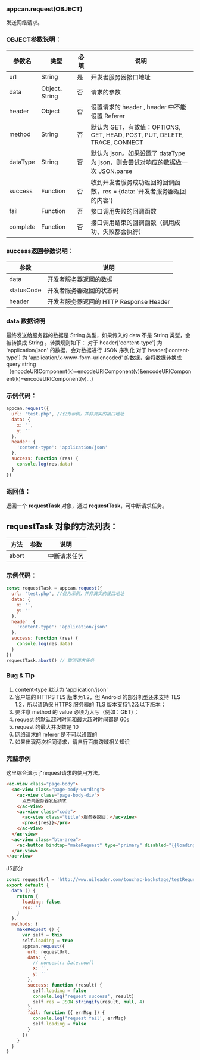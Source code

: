 ### appcan.request(OBJECT)

发送网络请求。

### OBJECT参数说明：

|参数名	|类型	|必填	|说明|
|---|----|----|---|
|url|	String|	是|	开发者服务器接口地址|
|data	|Object、String	|否|	请求的参数|
|header	|Object	|否	|设置请求的 header , header 中不能设置 Referer|
|method	|String	|否	|默认为 GET，有效值：OPTIONS, GET, HEAD, POST, PUT, DELETE, TRACE, CONNECT|
|dataType|	String|	否|	默认为 json。如果设置了 dataType 为 json，则会尝试对响应的数据做一次 JSON.parse|
|success	|Function|	否|	收到开发者服务成功返回的回调函数，res = {data: '开发者服务器返回的内容'}|
|fail	|Function|	否	|接口调用失败的回调函数|
|complete|	Function	|否|	接口调用结束的回调函数（调用成功、失败都会执行）|

### success返回参数说明：

|参数	|说明|
|---|---|
|data|	开发者服务器返回的数据|
|statusCode|	开发者服务器返回的状态码|
|header	|开发者服务器返回的 HTTP Response Header|


### data 数据说明

最终发送给服务器的数据是 String 类型，如果传入的 data 不是 String 类型，会被转换成 String 。转换规则如下：
对于 header['content-type'] 为 'application/json' 的数据，会对数据进行 JSON 序列化
对于 header['content-type'] 为 'application/x-www-form-urlencoded' 的数据，会将数据转换成 query string （encodeURIComponent(k)=encodeURIComponent(v)&encodeURIComponent(k)=encodeURIComponent(v)...）

### 示例代码：

```javascript
appcan.request({
  url: 'test.php', //仅为示例，并非真实的接口地址
  data: {
    x: '',
    y: ''
  },
  header: {
    'content-type': 'application/json'
  },
  success: function (res) {
    console.log(res.data)
  }
})
```

### 返回值：

返回一个 **requestTask** 对象，通过 **requestTask**，可中断请求任务。

## requestTask 对象的方法列表：

|方法|	参数	|说明|
|----|----|---|
|abort|		|中断请求任务|

### 示例代码：

```javascript
const requestTask = appcan.request({
  url: 'test.php', //仅为示例，并非真实的接口地址
  data: {
    x: '',
    y: ''
  },
  header: {
    'content-type': 'application/json'
  },
  success: function (res) {
    console.log(res.data)
  }
})
requestTask.abort() // 取消请求任务
```


### Bug & Tip
1. content-type 默认为 'application/json'
2. 客户端的 HTTPS TLS 版本为1.2，但 Android 的部分机型还未支持 TLS 1.2，所以请确保 HTTPS 服务器的 TLS 版本支持1.2及以下版本；
3. 要注意 method 的 value 必须为大写（例如：GET）；
4. request 的默认超时时间和最大超时时间都是 60s
5. request 的最大并发数是 10
6. 网络请求的 referer 是不可以设置的
7. 如果出现两次相同请求，请自行百度跨域相关知识

### 完整示例

这里综合演示了request请求的使用方法。

````html
<ac-view class="page-body">
  <ac-view class="page-body-wording">
    <ac-view class="page-body-div">
      点击向服务器发起请求
    </ac-view>
    <ac-view class="code">
      <ac-view class="title">服务器返回：</ac-view>
      <pre>{{res}}</pre>
    </ac-view>
  </ac-view>
  <ac-view class="btn-area">
    <ac-button bindtap="makeRequest" type="primary" disabled="{{loading}}" loading="{{loading}}">request</ac-button>
  </ac-view>
</ac-view>
````


JS部分

```javascript
const requestUrl = 'http://www.uileader.com/touchac-backstage/testRequest.do'
export default {
  data () {
    return {
      loading: false,
      res: ''
    }
  },
  methods: {
    makeRequest () {
      var self = this
      self.loading = true
      appcan.request({
        url: requestUrl,
        data: {
          // noncestr: Date.now()
          x: '',
          y: ''
        },
        success: function (result) {
          self.loading = false
          console.log('request success', result)
          self.res = JSON.stringify(result, null, 4)
        },
        fail: function ({ errMsg }) {
          console.log('request fail', errMsg)
          self.loading = false
        }
      })
    }
  }
}
```

